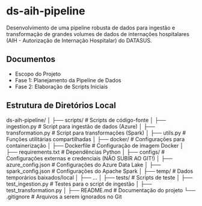 # ds-aih-pipeline
Desenvolvimento de uma pipeline robusta de dados para ingestão e transformação de grandes volumes de dados de internações hospitalares (AIH - Autorização de Internação Hospitalar) do DATASUS.

## Documentos
- Escopo do Projeto
- Fase 1: Planejamento da Pipeline de Dados
- Fase 2: Elaboração de Scripts Iniciais

## Estrutura de Diretórios Local
ds-aih-pipeline/
│
├── scripts/                # Scripts de código-fonte
│   ├── ingestion.py        # Script para ingestão de dados (Azure)
│   ├── transformation.py   # Script para transformações (Spark)
│   ├── utils.py            # Funções utilitárias compartilhadas
│
├── docker/                 # Configurações para containerização
│   ├── Dockerfile          # Configuração de imagem Docker
│   ├── requirements.txt    # Dependências Python
│
├── configs/                # Configurações externas e credenciais (NÃO SUBIR AO GIT!)
│   ├── azure_config.json   # Configurações do Azure Data Lake
│   ├── spark_config.json   # Configurações do Apache Spark
│
├── temp/                   # Dados temporários baixados/local
│   ├── ...
│
├── tests/                  # Scripts de teste
│   ├── test_ingestion.py   # Testes para o script de ingestão
│   ├── test_transformation.py
│
├── README.md               # Documentação do projeto
└── .gitignore              # Arquivos a serem ignorados no Git

